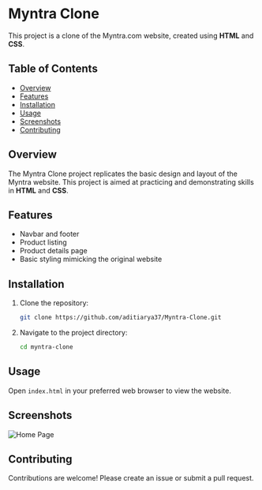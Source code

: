 # Myntra Clone

This project is a clone of the Myntra.com website, created using **HTML** and **CSS**.

## Table of Contents
- [Overview](#overview)
- [Features](#features)
- [Installation](#installation)
- [Usage](#usage)
- [Screenshots](#screenshots)
- [Contributing](#contributing)

## Overview
The Myntra Clone project replicates the basic design and layout of the Myntra website. This project is aimed at practicing and demonstrating skills in **HTML** and **CSS**.

## Features
- Navbar and footer
- Product listing
- Product details page
- Basic styling mimicking the original website

## Installation
1. Clone the repository:
    ```sh
    git clone https://github.com/aditiarya37/Myntra-Clone.git
    ```
2. Navigate to the project directory:
    ```sh
    cd myntra-clone
    ```

## Usage
Open `index.html` in your preferred web browser to view the website.

## Screenshots
![Home Page]("/Images/Myntra-Clone-Screenshot.png")

## Contributing
Contributions are welcome! Please create an issue or submit a pull request.